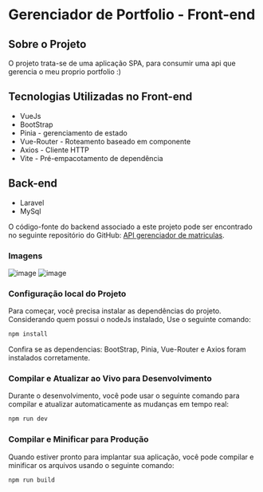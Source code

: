 # Gerenciador de Portfolio - Front-end

## Sobre o Projeto
O projeto trata-se de uma aplicação SPA, para consumir uma api que gerencia o meu proprio portfolio :)

## Tecnologias Utilizadas no Front-end
- VueJs
- BootStrap
- Pinia - gerenciamento de estado
- Vue-Router - Roteamento baseado em componente
- Axios -  Cliente HTTP 
- Vite -  Pré-empacotamento de dependência

## Back-end
- Laravel
- MySql

O código-fonte do backend associado a este projeto pode ser encontrado no seguinte repositório do GitHub: [API gerenciador de matriculas](https://github.com/MichelNsouza/api.Portfolio).

### Imagens
![image](https://github.com/user-attachments/assets/56360d44-a51b-4d22-ad76-89b0ff1277c8)
![image](https://github.com/user-attachments/assets/227bee7b-470c-436e-bc9f-6872c0780b71)



### Configuração local do Projeto 
Para começar, você precisa instalar as dependências do projeto. 
Considerando quem possui o nodeJs instalado, Use o seguinte comando:

```sh
npm install
```
Confira se as dependencias: BootStrap, Pinia, Vue-Router e Axios foram instalados corretamente.
### Compilar e Atualizar ao Vivo para Desenvolvimento

Durante o desenvolvimento, você pode usar o seguinte comando para compilar e atualizar automaticamente as mudanças em tempo real:
```sh
npm run dev
```
### Compilar e Minificar para Produção
Quando estiver pronto para implantar sua aplicação, você pode compilar e minificar os arquivos usando o seguinte comando:
```sh
npm run build
```
